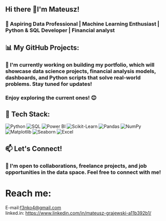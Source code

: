 ## Hi there 👋I'm Mateusz!
### 🚀 Aspiring Data Professional | Machine Learning Enthusiast | Python & SQL Developer | Financial analyst
## 📊 My GitHub Projects:
### 📂 I'm currently working on building my portfolio, which will showcase data science projects, financial analysis models, dashboards, and Python scripts that solve real-world problems. Stay tuned for updates!
### Enjoy exploring the current ones! 😊
## 🚀 Tech Stack:
![Python](https://img.shields.io/badge/Python-3776AB?style=for-the-badge&logo=python&logoColor=white)
![SQL](https://img.shields.io/badge/SQL-CC2927?style=for-the-badge&logo=postgresql&logoColor=white)
![Power BI](https://img.shields.io/badge/PowerBI-F2C811?style=for-the-badge&logo=powerbi&logoColor=black)
![Scikit-Learn](https://img.shields.io/badge/Scikit--Learn-F7931E?style=for-the-badge&logo=scikit-learn&logoColor=white)
![Pandas](https://img.shields.io/badge/Pandas-150458?style=for-the-badge&logo=pandas&logoColor=white)
![NumPy](https://img.shields.io/badge/NumPy-013243?style=for-the-badge&logo=numpy&logoColor=white)
![Matplotlib](https://img.shields.io/badge/Matplotlib-11557c?style=for-the-badge&logo=matplotlib&logoColor=white)
![Seaborn](https://img.shields.io/badge/Seaborn-008080?style=for-the-badge)
![Excel](https://img.shields.io/badge/Microsoft_Excel-217346?style=for-the-badge&logo=microsoft-excel&logoColor=white)

## 📫 Let's Connect!
### 💼 I'm open to collaborations, freelance projects, and job opportunities in the data space. Feel free to connect with me!
# Reach me:
E-mail:f3nko4@gmail.com  
linked.in: https://www.linkedin.com/in/mateusz-grajewski-a11b392b1/
